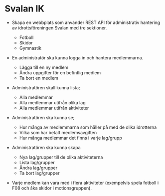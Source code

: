 # Svalan IK

* Skapa en webbplats som använder REST API för administrativ hantering av idrottsföreningen Svalan med tre sektioner.
    * Fotboll
    * Skidor
    * Gymnastik

* En administratör ska kunna logga in och hantera medlemmarna. 
    * Lägga till en ny medlem
    * Ändra uppgifter för en befintlig medlem
    * Ta bort en medlem

* Administratören skall kunna lista; 
    * Alla medlemmar
    * Alla medlemmar utifrån olika lag 
    * Alla medlemmar utifrån aktiviteter

* Administratören ska kunna se; 
    * Hur många av medlemmarna som håller på med de olika idrotterna
    * Vilka som har betalt medlemsavgiften
    * Hur många medlemmar det finns i varje lag/grupp

* Administratören ska kunna skapa 
    * Nya lag/grupper till de olika aktiviteterna
    * Lista lag/grupper
    * Ändra lag/grupper
    * Ta bort lag/grupper

* Varje medlem kan vara med i flera aktiviteter (exempelvis spela fotboll i F08 och åka skidor i motionsgruppen).
